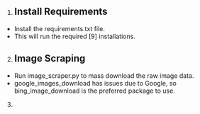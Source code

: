 1. Install Requirements
   -
- Install the requirements.txt file.
- This will run the required [9] installations.

2. Image Scraping
    -
- Run image_scraper.py to mass download the raw image data.
- google_images_download has issues due to Google, so bing_image_download is the preferred package to use.


3. 